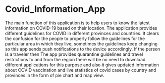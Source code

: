 # Covid_Information_App
The main function of this application is to help users to know the latest information on COVID-19 based on their location. The application provides different guidelines for COVID in different provinces and countries. It clears the confusion for the people to properly follow the guidelines for the particular area in which they live, sometimes the guidelines keep changing so this app sends push notifications to the device accordingly. If the person is a traveler then The app provides quarantine guidelines and travel restrictions to and from the region there will be no need to download different applications for this purpose and also it gives updated information about COVID vaccination and live statistics of covid cases by country and provinces in the form of pie chart and map view. 
